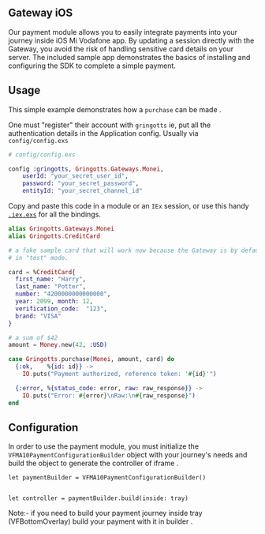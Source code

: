 
## Gateway iOS 

Our payment module allows you to easily integrate payments into your journey inside iOS Mi Vodafone app. By updating a session directly with the Gateway, you avoid the risk of handling sensitive card details on your server. The included sample app demonstrates the basics of installing and configuring the SDK to complete a simple payment.

## Usage

This simple example demonstrates how a `purchase` can be made .

One must "register" their account with `gringotts` ie, put all the
authentication details in the Application config. Usually via
`config/config.exs`

```elixir
# config/config.exs

config :gringotts, Gringotts.Gateways.Monei,
    userId: "your_secret_user_id",
    password: "your_secret_password",
    entityId: "your_secret_channel_id"
```

Copy and paste this code in a module or an `IEx` session, or use this handy
[`.iex.exs`][monei-bindings] for all the bindings.

```elixir
alias Gringotts.Gateways.Monei
alias Gringotts.CreditCard

# a fake sample card that will work now because the Gateway is by default
# in "test" mode.

card = %CreditCard{
  first_name: "Harry",
  last_name: "Potter",
  number: "4200000000000000",
  year: 2099, month: 12,
  verification_code:  "123",
  brand: "VISA"
}

# a sum of $42
amount = Money.new(42, :USD)

case Gringotts.purchase(Monei, amount, card) do
  {:ok,    %{id: id}} ->
    IO.puts("Payment authorized, reference token: '#{id}'")

  {:error, %{status_code: error, raw: raw_response}} ->
    IO.puts("Error: #{error}\nRaw:\n#{raw_response}")
end
```

[hexpm]: https://hex.pm/packages/gringotts
[monei]: http://www.monei.net
[monei-bindings]: https://gist.github.com/oyeb/a2e2ac5986cc90a12a6136f6bf1357e5

## Configuration 

In order to use the payment module, you must initialize the `VFMA10PaymentConfigurationBuilder` object with your journey's needs and build the object to generate the controller of iframe .

```
let paymentBuilder = VFMA10PaymentConfigurationBuilder()


let controller = paymentBuilder.build(inside: tray) 
```
Note:- if you need to build your payment journey inside tray (VFBottomOverlay) build your payment with it in builder . 
